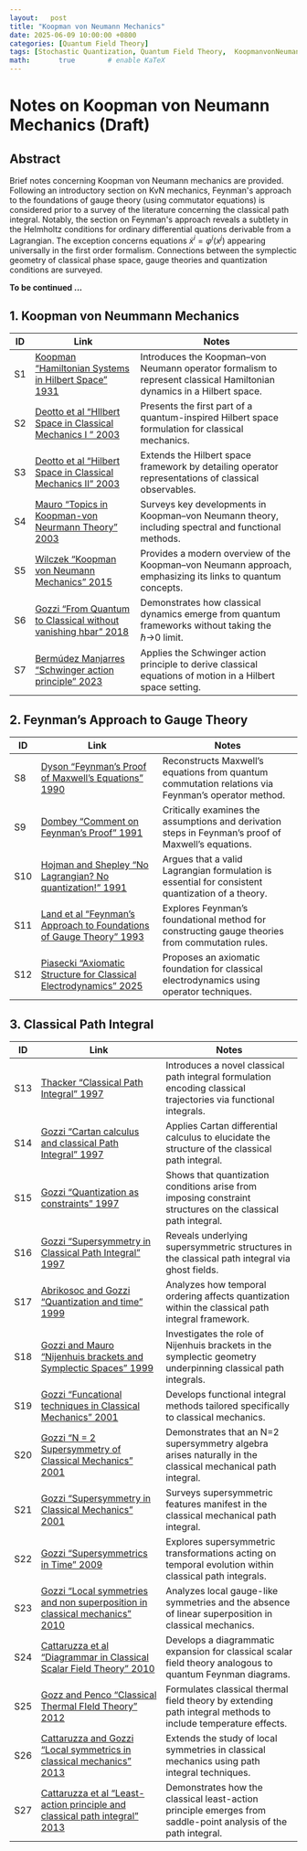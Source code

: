 ```yaml
---
layout:   post
title: "Koopman von Neumann Mechanics"
date: 2025-06-09 10:00:00 +0800
categories: [Quantum Field Theory]
tags: [Stochastic Quantization, Quantum Field Theory,  KoopmanvonNeumann, Path Integrals, Foundations QM]
math:       true        # enable KaTeX
---
```

# Notes on Koopman von Neumann Mechanics (Draft)

## Abstract
Brief notes concerning Koopman von Neumann mechanics are provided. Following an introductory section on KvN mechanics, Feynman's approach to the foundations of gauge theory (using commutator equations) is considered prior to a survey of the literature concerning the classical path integral. Notably, the section on Feynman's approach reveals a subtlety in the Helmholtz conditions for ordinary differential quations derivable from a Lagrangian. The exception concerns equations $\dot{x}^{i} = \varphi^{i}\left(x^{j}\right)$ appearing universally in the first order formalism. Connections between the symplectic geometry of classical phase space, gauge theories and quantization conditions are surveyed.

**To be continued ...**

## 1. Koopman von Neummann Mechanics

| ID  | Link | Notes |
| --- | ---- | ----- |
| S1  | [Koopman “Hamiltonian Systems in Hilbert Space” 1931](https://www.jstor.org/stable/86114) | Introduces the Koopman–von Neumann operator formalism to represent classical Hamiltonian dynamics in a Hilbert space. |
| S2  | [Deotto et al “HIlbert Space in Classical Mechanics I ” 2003](https://arxiv.org/abs/quant-ph/0208046) | Presents the first part of a quantum-inspired Hilbert space formulation for classical mechanics. |
| S3  | [Deotto et al “Hilbert Space in Classical Mechanics II” 2003](https://arxiv.org/abs/quant-ph/0208047) | Extends the Hilbert space framework by detailing operator representations of classical observables. |
| S4  | [Mauro “Topics in Koopman-von Neurmann Theory” 2003](https://arxiv.org/abs/quant-ph/0301172) | Surveys key developments in Koopman–von Neumann theory, including spectral and functional methods. |
| S5  | [Wilczek “Koopman von Neumann Mechanics” 2015](https://frankwilczek.com/2015/koopmanVonNeumann02.pdf) | Provides a modern overview of the Koopman–von Neumann approach, emphasizing its links to quantum concepts. |
| S6  | [Gozzi “From Quantum to Classical without vanishing hbar” 2018](https://arxiv.org/abs/1806.06282) | Demonstrates how classical dynamics emerge from quantum frameworks without taking the ℏ→0 limit. |
| S7  | [Bermúdez Manjarres “Schwinger action principle” 2023](https://arxiv.org/abs/2107.03982) | Applies the Schwinger action principle to derive classical equations of motion in a Hilbert space setting. |


## 2. Feynman’s Approach to Gauge Theory

| ID  | Link | Notes |
| --- | ---- | ----- |
| S8  | [Dyson “Feynman’s Proof of Maxwell’s Equations” 1990](https://pubs.aip.org/aapt/ajp/article-abstract/58/3/209/1053649/Feynman-s-proof-of-the-Maxwell-equations?redirectedFrom=fulltext) | Reconstructs Maxwell’s equations from quantum commutation relations via Feynman’s operator method. |
| S9 | [Dombey “Comment on Feynman’s Proof” 1991](https://pubs.aip.org/aapt/ajp/article-abstract/59/1/85/1053834/Comment-on-Feynman-s-proof-of-the-Maxwell?redirectedFrom=fulltext) | Critically examines the assumptions and derivation steps in Feynman’s proof of Maxwell’s equations. |
| S10 | [Hojman and Shepley “No Lagrangian? No quantization!” 1991](https://pubs.aip.org/aip/jmp/article-abstract/32/1/142/398139/No-Lagrangian-No-quantization?redirectedFrom=fulltext) | Argues that a valid Lagrangian formulation is essential for consistent quantization of a theory. |
| S11 | [Land et al “Feynman’s Approach to Foundations of Gauge Theory” 1993](https://arxiv.org/abs/hep-th/9308003) | Explores Feynman’s foundational method for constructing gauge theories from commutation rules. |
| S12  | [Piasecki “Axiomatic Structure for Classical Electrodynamics” 2025](https://arxiv.org/abs/2501.01995) | Proposes an axiomatic foundation for classical electrodynamics using operator techniques. |

## 3. Classical Path Integral

| ID  | Link | Notes |
| --- | ---- | ----- |
| S13 | [Thacker “Classical Path Integral” 1997](https://pubs.aip.org/aip/jmp/article-abstract/38/5/2389/389564/New-formulation-of-the-classical-path-integral?redirectedFrom=fulltext) | Introduces a novel classical path integral formulation encoding classical trajectories via functional integrals. |
| S14 | [Gozzi “Cartan calculus and classical Path Integral” 1997](https://arxiv.org/abs/q-alg/9702032) | Applies Cartan differential calculus to elucidate the structure of the classical path integral. |
| S15 | [Gozzi “Quantization as constraints” 1997](https://www.sciencedirect.com/science/article/abs/pii/S0920563297003836) | Shows that quantization conditions arise from imposing constraint structures on the classical path integral. |
| S16 | [Gozzi “Supersymmetry in Classical Path Integral” 1997](https://arxiv.org/abs/hep-th/9703203) | Reveals underlying supersymmetric structures in the classical path integral via ghost fields. |
| S17 | [Abrikosoc and Gozzi “Quantization and time” 1999](https://www.sciencedirect.com/science/article/abs/pii/S0920563200008045) | Analyzes how temporal ordering affects quantization within the classical path integral framework. |
| S18 | [Gozzi and Mauro “Nijenhuis brackets and Symplectic Spaces” 1999](https://arxiv.org/abs/hep-th/9907065) | Investigates the role of Nijenhuis brackets in the symplectic geometry underpinning classical path integrals. |
| S19 | [Gozzi “Funcational techniques in Classical Mechanics” 2001](https://arxiv.org/abs/quant-ph/0107060) | Develops functional integral methods tailored specifically to classical mechanics. |
| S20 | [Gozzi “N = 2 Supersymmetry of Classical Mechanics” 2001](https://arxiv.org/abs/hep-th/0012177) | Demonstrates that an N=2 supersymmetry algebra arises naturally in the classical mechanical path integral. |
| S21 | [Gozzi “Supersymmetry in Classical Mechanics” 2001](https://arxiv.org/abs/hep-th/0012177) | Surveys supersymmetric features manifest in the classical mechanical path integral. |
| S22 | [Gozzi “Supersymmetrics in Time” 2009](https://arxiv.org/abs/0910.1812) | Explores supersymmetric transformations acting on temporal evolution within classical path integrals. |
| S23 | [Gozzi “Local symmetries and non superposition in classical mechanics” 2010](https://arxiv.org/abs/1006.3029) | Analyzes local gauge-like symmetries and the absence of linear superposition in classical mechanics. |
| S24 | [Cattaruzza et al “Diagrammar in Classical Scalar Field Theory” 2010](https://arxiv.org/abs/1010.0818) | Develops a diagrammatic expansion for classical scalar field theory analogous to quantum Feynman diagrams. |
| S25 | [Gozz and Penco “Classical Thermal FIeld Theory” 2012](https://arxiv.org/abs/1008.5135) | Formulates classical thermal field theory by extending path integral methods to include temperature effects. |
| S26 | [Cattaruzza and Gozzi “Local symmetrics in classical mechanics” 2013](https://arxiv.org/abs/1207.5706) | Extends the study of local symmetries in classical mechanics using path integral techniques. |
| S27 | [Cattaruzza et al “Least-action principle and classical path integral” 2013](https://arxiv.org/abs/1302.3329) | Demonstrates how the classical least-action principle emerges from saddle-point analysis of the path integral. |
